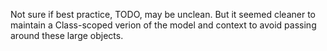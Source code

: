  Not sure if best practice, TODO, may be 
 unclean. But it seemed cleaner to maintain a 
 Class-scoped verion of the model and context
 to avoid passing around these large objects. 